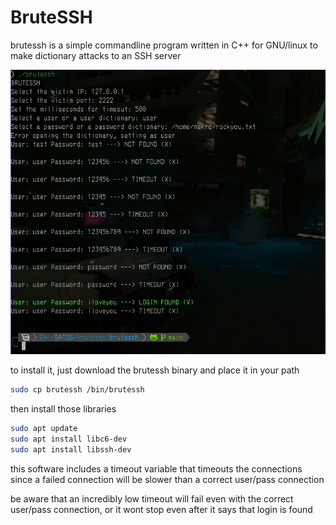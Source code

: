 # BruteSSH
brutessh is a simple commandline program written in C++ for GNU/linux to make dictionary attacks to an SSH server

![](https://raw.githubusercontent.com/CaptainLainist/brutessh/main/test.png)

to install it, just download the brutessh binary and place it in your path

```bash
sudo cp brutessh /bin/brutessh
```

then install those libraries

```bash
sudo apt update
sudo apt install libc6-dev
sudo apt install libssh-dev
```

this software includes a timeout variable that timeouts the connections since a failed connection will be slower than a correct user/pass connection

be aware that an incredibly low timeout will fail even with the correct user/pass connection, or it wont stop even after it says that login is found
